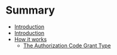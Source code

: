 # Summary

* [Introduction](README.md)
* [Introduction](introduction.md)
* [How it works](how_it_works.md)
   * [The Authorization Code Grant Type](the_authorization_code_grant_type.md)

